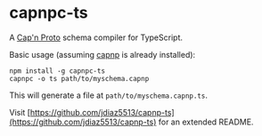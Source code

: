 # capnpc-ts

A [Cap'n Proto](https://capnproto.org/) schema compiler for TypeScript.

Basic usage (assuming [capnp](https://capnproto.org/capnp-tool.html) is already installed):

```shell
npm install -g capnpc-ts
capnpc -o ts path/to/myschema.capnp
```

This will generate a file at `path/to/myschema.capnp.ts`.

Visit [https://github.com/jdiaz5513/capnp-ts](https://github.com/jdiaz5513/capnp-ts) for an extended README.
